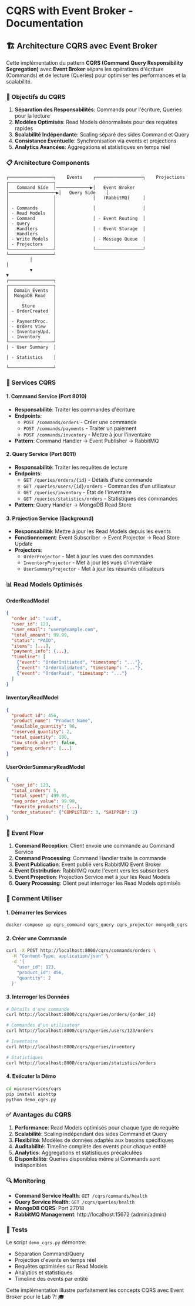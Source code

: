 # CQRS with Event Broker - Documentation

## 🏗️ Architecture CQRS avec Event Broker

Cette implémentation du pattern **CQRS (Command Query Responsibility Segregation)** avec **Event Broker** sépare les opérations d'écriture (Commands) et de lecture (Queries) pour optimiser les performances et la scalabilité.

### 🎯 Objectifs du CQRS

1. **Séparation des Responsabilités**: Commands pour l'écriture, Queries pour la lecture
2. **Modèles Optimisés**: Read Models dénormalisés pour des requêtes rapides  
3. **Scalabilité Indépendante**: Scaling séparé des sides Command et Query
4. **Consistance Éventuelle**: Synchronisation via events et projections
5. **Analytics Avancées**: Aggregations et statistiques en temps réel

### 📋 Architecture Components

```
┌─────────────────┐    Events    ┌──────────────────┐    Projections    ┌─────────────────┐
│   Command Side  │─────────────▶│   Event Broker   │──────────────────▶│   Query Side    │
│                 │              │   (RabbitMQ)     │                   │                 │
│ - Commands      │              │                  │                   │ - Read Models   │
│ - Command       │              │ - Event Routing  │                   │ - Query         │
│   Handlers      │              │ - Event Storage  │                   │   Handlers      │
│ - Write Models  │              │ - Message Queue  │                   │ - Projectors    │
└─────────────────┘              └──────────────────┘                   └─────────────────┘
         │                                                                        │
         ▼                                                                        ▼
┌─────────────────┐                                                    ┌─────────────────┐
│  Domain Events  │                                                    │  MongoDB Read   │
│                 │                                                    │     Store       │
│ - OrderCreated  │                                                    │                 │
│ - PaymentProc.  │                                                    │ - Orders View   │
│ - InventoryUpd. │                                                    │ - Inventory     │
└─────────────────┘                                                    │ - User Summary  │
                                                                       │ - Statistics    │
                                                                       └─────────────────┘
```

### 🔧 Services CQRS

#### 1. **Command Service** (Port 8010)
- **Responsabilité**: Traiter les commandes d'écriture
- **Endpoints**:
  - `POST /commands/orders` - Créer une commande
  - `POST /commands/payments` - Traiter un paiement  
  - `POST /commands/inventory` - Mettre à jour l'inventaire
- **Pattern**: Command Handler → Event Publisher → RabbitMQ

#### 2. **Query Service** (Port 8011) 
- **Responsabilité**: Traiter les requêtes de lecture
- **Endpoints**:
  - `GET /queries/orders/{id}` - Détails d'une commande
  - `GET /queries/users/{id}/orders` - Commandes d'un utilisateur
  - `GET /queries/inventory` - État de l'inventaire
  - `GET /queries/statistics/orders` - Statistiques des commandes
- **Pattern**: Query Handler → MongoDB Read Store

#### 3. **Projection Service** (Background)
- **Responsabilité**: Mettre à jour les Read Models depuis les events
- **Fonctionnement**: Event Subscriber → Event Projector → Read Store Update
- **Projectors**:
  - `OrderProjector` - Met à jour les vues des commandes
  - `InventoryProjector` - Met à jour les vues d'inventaire  
  - `UserSummaryProjector` - Met à jour les résumés utilisateurs

### 📊 Read Models Optimisés

#### OrderReadModel
```json
{
  "order_id": "uuid",
  "user_id": 123,
  "user_email": "user@example.com",
  "total_amount": 99.99,
  "status": "PAID",
  "items": [...],
  "payment_info": {...},
  "timeline": [
    {"event": "OrderInitiated", "timestamp": "..."},
    {"event": "OrderValidated", "timestamp": "..."},
    {"event": "OrderPaid", "timestamp": "..."}
  ]
}
```

#### InventoryReadModel
```json
{
  "product_id": 456,
  "product_name": "Product Name",
  "available_quantity": 98,
  "reserved_quantity": 2,
  "total_quantity": 100,
  "low_stock_alert": false,
  "pending_orders": [...]
}
```

#### UserOrderSummaryReadModel
```json
{
  "user_id": 123,
  "total_orders": 5,
  "total_spent": 499.95,
  "avg_order_value": 99.99,
  "favorite_products": [...],
  "order_statuses": {"COMPLETED": 3, "SHIPPED": 2}
}
```

### 🔄 Event Flow

1. **Command Reception**: Client envoie une commande au Command Service
2. **Command Processing**: Command Handler traite la commande
3. **Event Publication**: Event publié vers RabbitMQ Event Broker
4. **Event Distribution**: RabbitMQ route l'event vers les subscribers
5. **Event Projection**: Projection Service met à jour les Read Models
6. **Query Processing**: Client peut interroger les Read Models optimisés

### 🚀 Comment Utiliser

#### 1. Démarrer les Services
```bash
docker-compose up cqrs_command cqrs_query cqrs_projector mongodb_cqrs
```

#### 2. Créer une Commande
```bash
curl -X POST http://localhost:8000/cqrs/commands/orders \
  -H "Content-Type: application/json" \
  -d '{
    "user_id": 123,
    "product_id": 456, 
    "quantity": 2
  }'
```

#### 3. Interroger les Données
```bash
# Détails d'une commande
curl http://localhost:8000/cqrs/queries/orders/{order_id}

# Commandes d'un utilisateur
curl http://localhost:8000/cqrs/queries/users/123/orders

# Inventaire
curl http://localhost:8000/cqrs/queries/inventory

# Statistiques
curl http://localhost:8000/cqrs/queries/statistics/orders
```

#### 4. Exécuter la Démo
```bash
cd microservices/cqrs
pip install aiohttp
python demo_cqrs.py
```

### ✅ Avantages du CQRS

1. **Performance**: Read Models optimisés pour chaque type de requête
2. **Scalabilité**: Scaling indépendant des sides Command et Query
3. **Flexibilité**: Modèles de données adaptés aux besoins spécifiques
4. **Auditabilité**: Timeline complète des events pour chaque entité
5. **Analytics**: Aggregations et statistiques précalculées
6. **Disponibilité**: Queries disponibles même si Commands sont indisponibles

### 🔍 Monitoring

- **Command Service Health**: `GET /cqrs/commands/health`
- **Query Service Health**: `GET /cqrs/queries/health`  
- **MongoDB CQRS**: Port 27018
- **RabbitMQ Management**: http://localhost:15672 (admin/admin)

### 🧪 Tests

Le script `demo_cqrs.py` démontre:
- Séparation Command/Query
- Projection d'events en temps réel
- Requêtes optimisées sur Read Models
- Analytics et statistiques
- Timeline des events par entité

Cette implémentation illustre parfaitement les concepts CQRS avec Event Broker pour le Lab 7! 🎓
